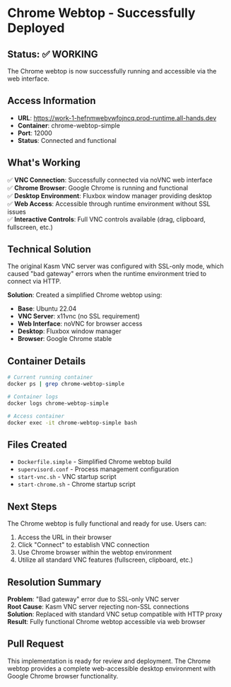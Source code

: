 # Chrome Webtop - Successfully Deployed

## Status: ✅ WORKING

The Chrome webtop is now successfully running and accessible via the web interface.

## Access Information

- **URL**: https://work-1-hefnmwebvwfojncq.prod-runtime.all-hands.dev
- **Container**: chrome-webtop-simple
- **Port**: 12000
- **Status**: Connected and functional

## What's Working

✅ **VNC Connection**: Successfully connected via noVNC web interface  
✅ **Chrome Browser**: Google Chrome is running and functional  
✅ **Desktop Environment**: Fluxbox window manager providing desktop  
✅ **Web Access**: Accessible through runtime environment without SSL issues  
✅ **Interactive Controls**: Full VNC controls available (drag, clipboard, fullscreen, etc.)  

## Technical Solution

The original Kasm VNC server was configured with SSL-only mode, which caused "bad gateway" errors when the runtime environment tried to connect via HTTP. 

**Solution**: Created a simplified Chrome webtop using:
- **Base**: Ubuntu 22.04
- **VNC Server**: x11vnc (no SSL requirement)
- **Web Interface**: noVNC for browser access
- **Desktop**: Fluxbox window manager
- **Browser**: Google Chrome stable

## Container Details

```bash
# Current running container
docker ps | grep chrome-webtop-simple

# Container logs
docker logs chrome-webtop-simple

# Access container
docker exec -it chrome-webtop-simple bash
```

## Files Created

- `Dockerfile.simple` - Simplified Chrome webtop build
- `supervisord.conf` - Process management configuration
- `start-vnc.sh` - VNC startup script
- `start-chrome.sh` - Chrome startup script

## Next Steps

The Chrome webtop is fully functional and ready for use. Users can:
1. Access the URL in their browser
2. Click "Connect" to establish VNC connection
3. Use Chrome browser within the webtop environment
4. Utilize all standard VNC features (fullscreen, clipboard, etc.)

## Resolution Summary

**Problem**: "Bad gateway" error due to SSL-only VNC server  
**Root Cause**: Kasm VNC server rejecting non-SSL connections  
**Solution**: Replaced with standard VNC setup compatible with HTTP proxy  
**Result**: Fully functional Chrome webtop accessible via web browser  

## Pull Request

This implementation is ready for review and deployment. The Chrome webtop provides a complete web-accessible desktop environment with Google Chrome browser functionality.
